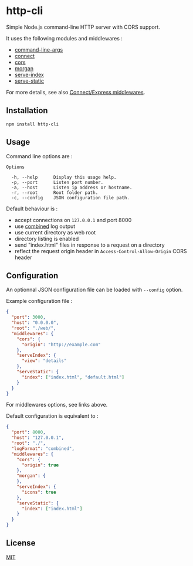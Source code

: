 # http-cli

Simple Node.js command-line HTTP server with CORS support.

It uses the following modules and middlewares :

* [command-line-args](https://www.npmjs.com/package/command-line-args)
* [connect](https://www.npmjs.com/package/connect)
* [cors](https://www.npmjs.com/package/cors)
* [morgan](https://www.npmjs.com/package/morgan)
* [serve-index](https://www.npmjs.com/package/serve-index)
* [serve-static](https://www.npmjs.com/package/serve-static)

For more details, see also [Connect/Express middlewares](https://github.com/expressjs).

## Installation

```
npm install http-cli
```

## Usage

Command line options are :

```
Options

  -h, --help      Display this usage help.
  -p, --port      Listen port number.
  -a, --host      Listen ip address or hostname.
  -r, --root      Root folder path.
  -c, --config    JSON configuration file path.
```

Default behaviour is :

* accept connections on `127.0.0.1` and port 8000
* use [combined](https://www.npmjs.com/package/morgan#combined) log output
* use current directory as web root
* directory listing is enabled
* send "index.html" files in response to a request on a directory
* reflect the request origin header in `Access-Control-Allow-Origin` CORS header

## Configuration

An optionnal JSON configuration file can be loaded with `--config` option.

Example configuration file :

```json
{
  "port": 3000,
  "host": "0.0.0.0",
  "root": "./web/",
  "middlewares": {
    "cors": {
      "origin": "http://example.com"
    },
    "serveIndex": {
      "view": "details"
    },
    "serveStatic": {
      "index": ["index.html", "default.html"]
    }
  }
}
```

For middlewares options, see links above.

Default configuration is equivalent to :

```json
{
  "port": 8000,
  "host": "127.0.0.1",
  "root": "./",
  "logFormat": "combined",
  "middlewares": {
    "cors": {
      "origin": true
    },
    "morgan": {
    },
    "serveIndex": {
      "icons": true
    },
    "serveStatic": {
      "index": ["index.html"]
    }
  }
}
```

## License

[MIT](LICENSE)
